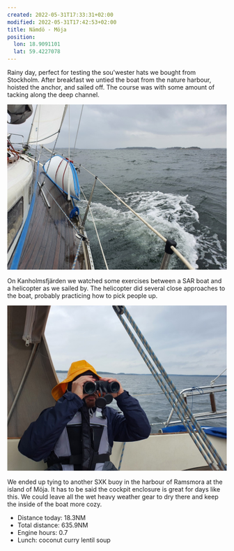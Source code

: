 ```yaml
---
created: 2022-05-31T17:33:31+02:00
modified: 2022-05-31T17:42:53+02:00
title: Nämdö - Möja
position:
  lon: 18.9091101
  lat: 59.4227078
---
```


Rainy day, perfect for testing the sou'wester hats we bought from Stockholm.
After breakfast we untied the boat from the nature harbour, hoisted the anchor, and sailed off. The course was with some amount of tacking along the deep channel.

![Tacking up in the rain](../2022/39a87b9f4e50eb34227061b054300047.jpg) 

On Kanholmsfjärden we watched some exercises between a SAR boat and a helicopter as we sailed by. The helicopter did several close approaches to the boat, probably practicing how to pick people up.

![Looking for the helicopter](../2022/9de34f9c52e5280f6fedad4ef02cd538.jpg) 

We ended up tying to another SXK buoy in the harbour of Ramsmora at the island of Möja. It has to be said the cockpit enclosure is great for days like this. We could leave all the wet heavy weather gear to dry there and keep the inside of the boat more cozy.

* Distance today: 18.3NM
* Total distance: 635.9NM
* Engine hours: 0.7
* Lunch: coconut curry lentil soup
